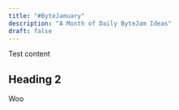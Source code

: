 ```yaml
---
title: "#ByteJamuary"
description: "A Month of Daily ByteJam Ideas"
draft: false
---
```

Test content

## Heading 2

Woo
